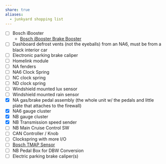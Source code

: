 ```yaml
---
share: true
aliases:
  - junkyard shopping list
---
```


- [ ] Bosch iBooster
    - [Bosch iBooster Brake Booster](Bosch%20iBooster%20Brake%20Booster.md)
- [ ] Dashboard defrost vents (not the eyeballs) from an NA6, must be from a black interior car
- [ ] Electronic parking brake caliper
- [ ] Homelink module
- [ ] NA fenders
- [ ] NA6 Clock Spring
- [ ] NC clock spring
- [ ] ND clock spring
- [ ] Windshield mounted lux sensor
- [ ] Windshield mounted rain sensor
- [x] NA gas/brake pedal assembly (the whole unit w/ the pedals and little plate that attaches to the firewall)
- [x] NA6 gauge cluster
- [x] NB gauge cluster
- [x] NB Transmission speed sender
- [ ] NB Main Cruise Control SW
- [ ] CAN Controller / Knob
- [ ] Clockspring with more I/O
- [ ] [Bosch TMAP Sensor](../Bosch%20TMAP%20Sensor.md)
- [ ] NB Pedal Box for DBW Conversion
- [ ] Electric parking brake caliper(s)
